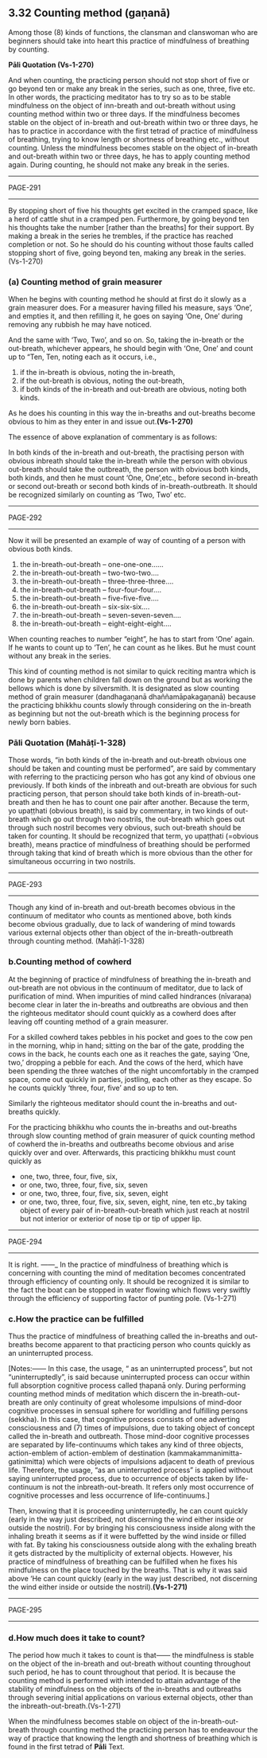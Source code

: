 ## 3.32 Counting method (gaṇanā)
Among those (8) kinds of functions, the clansman and clanswoman who are beginners should take into heart this practice of mindfulness of breathing by counting.

**Pāli Quotation (Vs-1-270)**

And when counting, the practicing person should not stop short of five or go beyond ten or make any break in the series, such as one, three, five etc.
In other words, the practicing meditator has to try so as to be stable mindfulness on the object of inn-breath and out-breath without using counting method within two or three days.
If the mindfulness becomes stable on the object of in-breath and out-breath within two or three days, he has to practice in accordance with the first tetrad of practice of mindfulness of breathing, trying to know length or shortness of breathing etc., without counting.
Unless the mindfulness becomes stable on the object of in-breath and out-breath within two or three days, he has to apply counting method again.
During counting, he should not make any break in the series.
***
PAGE-291
***
By stopping short of five his thoughts get excited in the cramped space, like a herd of
cattle shut in a cramped pen.
Furthermore, by going beyond ten his thoughts take the number [rather than the breaths] for their support.
By making a break in the series he trembles, if the
practice has reached completion or not.
So he should do his counting without those faults
called stopping short of five, going beyond ten, making any break in the series.
(Vs-1-270)
### (a) Counting method of grain measurer
When he begins with counting method he should at first do it slowly as a grain
measurer does.
For a measurer having filled his measure, says ‘One’, and empties it, and then
refilling it, he goes on saying ‘One, One’ during removing any rubbish he may have noticed.

And the same with ‘Two, Two’, and so on.
So, taking the in-breath or the out-breath,
whichever appears, he should begin with ‘One, One’ and count up to “Ten, Ten, noting each
as it occurs, i.e.,
1. if the in-breath is obvious, noting the in-breath,
2. if the out-breath is obvious, noting the out-breath,
3. if both kinds of the in-breath and out-breath are obvious, noting both kinds.

As he does his counting in this way the in-breaths and out-breaths become obvious to him as they enter in and issue out.**(Vs-1-270)**

The essence of above explanation of commentary is as follows:

In both kinds of the in-breath and out-breath, the practising person with obvious inbreath should take the in-breath while the person with obvious out-breath should take the outbreath, the person with obvious both kinds, both kinds, and then he must count ‘One, One’,etc., before second in-breath or second out-breath or second both kinds of in-breath-outbreath.
It should be recognized similarly on counting as ‘Two, Two’ etc.
***
PAGE-292
***
Now it will be presented an example of way of counting of a person with obvious
both kinds.

1. the in-breath-out-breath – one-one-one……
2. the in-breath-out-breath – two-two-two….
3. the in-breath-out-breath – three-three-three….
4. the in-breath-out-breath – four-four-four….
5. the in-breath-out-breath – five-five-five….
6. the in-breath-out-breath – six-six-six….
7. the in-breath-out-breath – seven-seven-seven….
8. the in-breath-out-breath – eight-eight-eight….

When counting reaches to number “eight”, he has to start from ‘One’ again.
If he wants to count up to ‘Ten’, he can count as he likes.
But he must count without any break in the series.

This kind of counting method is not similar to quick reciting mantra which is done by parents when children fall down on the ground but as working the bellows which is done by silversmith.
It is designated as slow counting method of grain measurer (dandhagaṇanā dhaññamāpakagaṇanā) because the practicing bhikkhu counts slowly through considering on the in-breath as beginning but not the out-breath which is the beginning process for newly born babies.

### Pāli Quotation (Mahāṭī-1-328)
Those words, “in both kinds of the in-breath and out-breath obvious one should be taken and counting must be performed”, are said by commentary with referring to the practicing person who has got any kind of obvious one previously.
If both kinds of the inbreath and out-breath are obvious for such practicing person, that person should take both kinds of in-breath-out-breath and then he has to count one pair after another.
Because the term, yo upaṭṭhati (obvious breath), is said by commentary, in two kinds of out-breath which go out through two nostrils, the out-breath which goes out through such nostril becomes very obvious, such out-breath should be taken for counting.
It should be recognized that term, yo upaṭṭhati (=obvious breath), means practice of mindfulness of breathing should be performed through taking that kind of breath which is more obvious than the other for simultaneous occurring in two nostrils.
***
PAGE-293
***
Though any kind of in-breath and out-breath becomes obvious in the continuum of
meditator who counts as mentioned above, both kinds become obvious gradually, due to lack
of wandering of mind towards various external objects other than object of the in-breath-outbreath through counting method.
(Mahāṭī-1-328)
### b.Counting method of cowherd
At the beginning of practice of mindfulness of breathing the in-breath and out-breath are not obvious in the continuum of meditator, due to lack of purification of mind.
When impurities of mind called hindrances (nīvaraṇa) become clear in later the in-breaths and outbreaths are obvious and then the righteous meditator should count quickly as a cowherd does after leaving off counting method of a grain measurer.

For a skilled cowherd takes pebbles in his pocket and goes to the cow pen in the morning, whip in hand; sitting on the bar of the gate, prodding the cows in the back, he counts each one as it reaches the gate, saying ‘One, two,’ dropping a pebble for each.
And the cows of the herd, which have been spending the three watches of the night uncomfortably in
the cramped space, come out quickly in parties, jostling, each other as they escape.
So he counts quickly ‘three, four, five’ and so up to ten.

Similarly the righteous meditator should count the in-breaths and out-breaths quickly.

For the practicing bhikkhu who counts the in-breaths and out-breaths through slow counting method of grain measurer of quick counting method of cowherd the in-breaths and outbreaths become obvious and arise quickly over and over.
Afterwards, this practicing bhikkhu must count quickly as
- one, two, three, four, five, six, 
- or one, two, three, four, five, six, seven 
- or one, two, three, four, five, six, seven, eight
- or one, two, three, four, five, six, seven, eight, nine, ten etc.,by taking object of every pair of in-breath-out-breath which just reach at nostril but not interior or exterior of nose tip or tip of upper lip.
***
PAGE-294
***
It is right.
——_ In the practice of mindfulness of breathing which is concerning with counting the mind of meditation becomes concentrated through efficiency of counting only.
It should be recognized it is similar to the fact the boat can be stopped in water flowing which
flows very swiftly through the efficiency of supporting factor of punting pole.
(Vs-1-271)
### c.How the practice can be fulfilled
Thus the practice of mindfulness of breathing called the in-breaths and out-breaths become apparent to that practicing person who counts quickly as an uninterrupted process.

[Notes:—— In this case, the usage, “ as an uninterrupted process”, but not “uninterruptedly”, is said because uninterrupted process can occur within full absorption cognitive process called ṭhapanā only.
During performing counting method minds of meditation which discern the in-breath-out-breath are only continuity of great wholesome impulsions of mind-door cognitive processes in sensual sphere for worldling and fulfilling persons (sekkha).
In this case, that cognitive process consists of one adverting consciousness and (7) times of impulsions, due to taking object of concept called the in-breath and outbreath.
Those mind-door cognitive processes are separated by life-continuums which takes any kind of three objects, action-emblem of action-emblem of destination (kammakammanimitta-gatinimitta) which were objects of impulsions adjacent to death of previous life.
Therefore, the usage, “as an uninterrupted process” is applied without saying uninterrupted process, due to occurrence of objects taken by life-continuum is not the inbreath-out-breath.
It refers only most occurrence of cognitive processes and less occurrence of life-continuums.]

Then, knowing that it is proceeding uninterruptedly, he can count quickly (early in the way just described, not discerning the wind either inside or outside the nostril).
For by bringing his consciousness inside along with the inhaling breath it seems as if it were buffetted by the wind inside or filled with fat.
By taking his consciousness outside along with the exhaling breath it gets distracted by the multiplicity of external objects.
However, his practice of mindfulness of breathing can be fulfilled when he fixes his mindfulness on the place touched by the breaths.
That is why it was said above ‘He can count quickly (early in the way just described, not discerning the wind either inside or outside the nostril).**(Vs-1-271)**
***
PAGE-295
***
### d.How much does it take to count?
The period how much it takes to count is that—— the mindfulness is stable on the object of the in-breath and out-breath without counting throughout such period, he has to count throughout that period.
It is because the counting method is performed with intended to attain advantage of the stability of mindfulness on the objects of the in-breaths and outbreaths through severing initial applications on various external objects, other than the inbreath-out-breath.(Vs-1-271)

When the mindfulness becomes stable on object of the in-breath-out-breath through counting method the practicing person has to endeavour the way of practice that knowing the length and shortness of breathing which is found in the first tetrad of **Pāli** Text.
